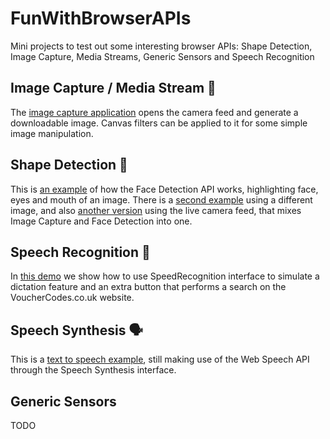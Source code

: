# FunWithBrowserAPIs

Mini projects to test out some interesting browser APIs: Shape Detection, Image Capture, Media Streams, Generic Sensors and Speech Recognition

## Image Capture / Media Stream 📸

The [image capture application](imagecapture/) opens the camera feed and generate a downloadable image. Canvas filters can be applied to it for some simple image manipulation.

## Shape Detection 👥

This is [an example](shapedetection/) of how the Face Detection API works, highlighting face, eyes and mouth of an image. There is a [second example](imagecapture/trek/) using a different image, and also [another version](imagecapture/live/) using the live camera feed, that mixes Image Capture and Face Detection into one.

## Speech Recognition 📝

In [this demo](speechrecognition/) we show how to use SpeedRecognition interface to simulate a dictation feature and an extra button that performs a search on the VoucherCodes.co.uk website.

## Speech Synthesis 🗣

This is a [text to speech example](speechsynthesis/), still making use of the Web Speech API through the Speech Synthesis interface.

## Generic Sensors

TODO

